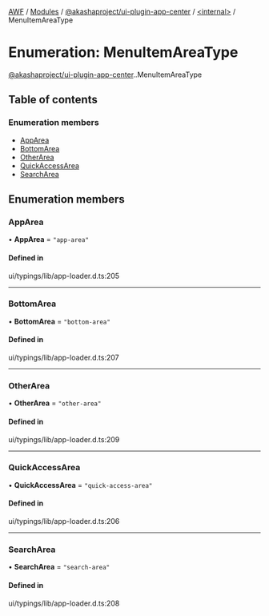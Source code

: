 [AWF](../README.md) / [Modules](../modules.md) / [@akashaproject/ui-plugin-app-center](../modules/akashaproject_ui_plugin_app_center.md) / [<internal\>](../modules/akashaproject_ui_plugin_app_center._internal_.md) / MenuItemAreaType

# Enumeration: MenuItemAreaType

[@akashaproject/ui-plugin-app-center](../modules/akashaproject_ui_plugin_app_center.md).[<internal>](../modules/akashaproject_ui_plugin_app_center._internal_.md).MenuItemAreaType

## Table of contents

### Enumeration members

- [AppArea](akashaproject_ui_plugin_app_center._internal_.MenuItemAreaType.md#apparea)
- [BottomArea](akashaproject_ui_plugin_app_center._internal_.MenuItemAreaType.md#bottomarea)
- [OtherArea](akashaproject_ui_plugin_app_center._internal_.MenuItemAreaType.md#otherarea)
- [QuickAccessArea](akashaproject_ui_plugin_app_center._internal_.MenuItemAreaType.md#quickaccessarea)
- [SearchArea](akashaproject_ui_plugin_app_center._internal_.MenuItemAreaType.md#searcharea)

## Enumeration members

### AppArea

• **AppArea** = `"app-area"`

#### Defined in

ui/typings/lib/app-loader.d.ts:205

___

### BottomArea

• **BottomArea** = `"bottom-area"`

#### Defined in

ui/typings/lib/app-loader.d.ts:207

___

### OtherArea

• **OtherArea** = `"other-area"`

#### Defined in

ui/typings/lib/app-loader.d.ts:209

___

### QuickAccessArea

• **QuickAccessArea** = `"quick-access-area"`

#### Defined in

ui/typings/lib/app-loader.d.ts:206

___

### SearchArea

• **SearchArea** = `"search-area"`

#### Defined in

ui/typings/lib/app-loader.d.ts:208
